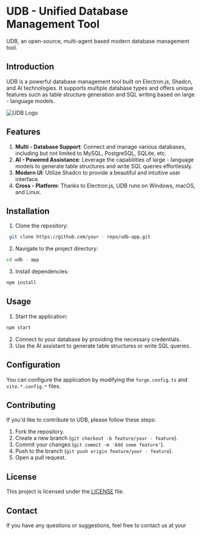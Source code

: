 # UDB - Unified Database Management Tool
UDB, an open-source, multi-agent based modern database management tool.
## Introduction
UDB is a powerful database management tool built on Electron.js, Shadcn, and AI technologies. It supports multiple database types and offers unique features such as table structure generation and SQL writing based on large - language models.

![UDB Logo](./images/Screenshots/Screenshot%202025-05-27%20at%203.07.12 PM.png "UDB Logo")

## Features
1. **Multi - Database Support**: Connect and manage various databases, including but not limited to MySQL, PostgreSQL, SQLite, etc.
2. **AI - Powered Assistance**: Leverage the capabilities of large - language models to generate table structures and write SQL queries effortlessly.
3. **Modern UI**: Utilize Shadcn to provide a beautiful and intuitive user interface.
4. **Cross - Platform**: Thanks to Electron.js, UDB runs on Windows, macOS, and Linux.

## Installation
1. Clone the repository:
```bash
 git clone https://github.com/your - repo/udb-app.git
```
2. Navigate to the project directory:
```bash
cd udb - app
```
3. Install dependencies:
```bash
npm install
```

## Usage
1. Start the application:
```bash
npm start
```
2. Connect to your database by providing the necessary credentials.
3. Use the AI assistant to generate table structures or write SQL queries.

## Configuration
You can configure the application by modifying the `forge.config.ts` and `vite.*.config.*` files.

## Contributing
If you'd like to contribute to UDB, please follow these steps:
1. Fork the repository.
2. Create a new branch (`git checkout -b feature/your - feature`).
3. Commit your changes (`git commit -m 'Add some feature'`).
4. Push to the branch (`git push origin feature/your - feature`).
5. Open a pull request.

## License
This project is licensed under the [LICENSE](LICENSE) file.

## Contact
If you have any questions or suggestions, feel free to contact us at your
